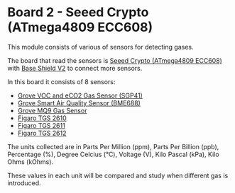 #  Board 2 - Seeed Crypto (ATmega4809 ECC608)
This module consists of various of sensors for detecting gases. 

The board that read the sensors is [Seeed Crypto (ATmega4809 ECC608)](https://wiki.seeedstudio.com/Seeeduino-Crypto-ATmega4809-ECC608/) with [Base Shield V2](https://wiki.seeedstudio.com/Base_Shield_V2/) to connect more sensors. 

In this board it consists of 8 sensors:
- [Grove VOC and eCO2 Gas Sensor (SGP41)](https://wiki.seeedstudio.com/grove-smart-air-quality-sensor-sgp41/)
- [Grove Smart Air Quality Sensor (BME688)](https://www.seeedstudio.com/Grove-Gas-Sensor-BME688-p-5478.html)
- [Grove MQ9 Gas Sensor](https://wiki.seeedstudio.com/Grove-Gas_Sensor-MQ9/)
- [Figaro TGS 2610](https://www.figarosensor.com/product/entry/tgs2610-d00.html)
- [Figaro TGS 2611](https://www.figarosensor.com/product/entry/tgs2611-e00.html)
- [Figaro TGS 2612](https://www.figarosensor.com/product/entry/tgs2612-D00.html)

The units collected are in Parts Per Million (ppm), Parts Per Billion (ppb), Percentage (%), Degree Celcius (°C), Voltage (V), Kilo Pascal (kPa), Kilo Ohms (kOhms).

These values in each unit will be compared and study when different gas is introduced.